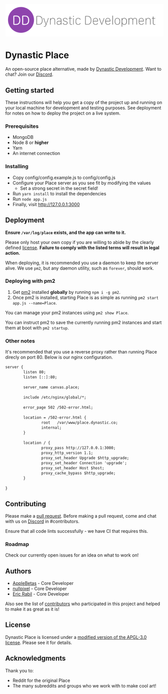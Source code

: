 ![Dynastic Development](https://github.com/dynastic/assets/raw/master/images/brand.png)

# Dynastic Place

An open-source place alternative, made by [Dynastic Development](https://dynastic.co). Want to chat? Join our [Discord](https://discord.gg/CgC8FTg).

## Getting started

These instructions will help you get a copy of the project up and running on your local machine for development and testing purposes. See deployment for notes on how to deploy the project on a live system.

### Prerequisites

* MongoDB
* Node 8 or **higher**
* Yarn
* An internet connection

### Installing

* Copy config/config.example.js to config/config.js
* Configure your Place server as you see fit by modifying the values
    * Set a strong secret in the secret field!
* Run `yarn install` to install the dependencies
* Run `node app.js`
* Finally, visit http://127.0.0.1:3000

## Deployment

**Ensure `/var/log/place` exists, and the app can write to it.**

Please only host your own copy if you are willing to abide by the clearly defined [license](https://github.com/dynastic/place/blob/master/LICENSE). **Failure to comply with the listed terms will result in legal action.**

When deploying, it is recommended you use a daemon to keep the server alive. We use `pm2`, but any daemon utility, such as `forever`, should work.

### Deploying with pm2

1. Get [pm2](http://pm2.keymetrics.io) installed **globally** by running `npm i -g pm2`.
2. Once pm2 is installed, starting Place is as simple as running `pm2 start app.js --name=Place`.

You can manage your pm2 instances using `pm2 show Place`.

You can instruct pm2 to save the currently running pm2 instances and start them at boot with `pm2 startup`.

### Other notes

It's recommended that you use a reverse proxy rather than running Place direcly on port 80. Below is our nginx configuration.
```nginx
server {
        listen 80;
        listen [::]:80;

        server_name canvas.place;

        include /etc/nginx/global/*;

        error_page 502 /502-error.html;

        location = /502-error.html {
                root   /var/www/place.dynastic.co;
                internal;
        }

        location / {
                proxy_pass http://127.0.0.1:3000;
                proxy_http_version 1.1;
                proxy_set_header Upgrade $http_upgrade;
                proxy_set_header Connection 'upgrade';
                proxy_set_header Host $host;
                proxy_cache_bypass $http_upgrade;
        }

}
```

## Contributing 

Please make a [pull request](/https://github.com/dynastic/place/pulls). Before making a pull request, come and chat with us on [Discord](https://discord.gg/CgC8FTg) in #contributors.

Ensure that all code lints successfully - we have CI that requires this.

### Roadmap

Check our currently open issues for an idea on what to work on!

## Authors

* [AppleBetas](https://applebetas.co) - Core Developer
* [nullpixel](https://nullpixel.uk) - Core Developer
* [Eric Rabil](https://twitter.com/ericrabil) - Core Developer

Also see the list of [contributors](https://www.github.com/dynastic/place/contributors) who participated in this project and helped to make it as great as it is!

## License

Dynastic Place is licensed under a [modified version of the APGL-3.0 license](https://github.com/dynastic/place/blob/master/LICENSE). Please see it for details.

## Acknowledgments

Thank you to:
* Reddit for the original Place
* The many subreddits and groups who we work with to make cool art!
